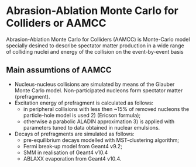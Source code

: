 # Abrasion-Ablation Monte Carlo for Colliders or AAMCC

Abrasion-Ablation Monte Carlo for Colliders (AAMCC) is Monte-Carlo model specially desined to describe spectator matter production in a wide range 
of colliding nuclei and energy of the collision on the event-by-event basis

## Main assumtions of AAMCC
 
 - Nucleus-nucleus collisions are simulated by means of the Glauber Monte Carlo model. Non-participated nucleons form spectator matter (prefragment).
 - Excitation energy of prefragment is calculated as follows: 
   - in peripheral collisions with less then ~15% of removed nucleons the particle-hole model is used 2) (Ericson formula);
   - otherwise a parabolic ALADIN approximation 3) is applied with parameters tuned to data obtained in nuclear emulsions.
 - Decays of prefragments are simulated as follows:
   - pre-equilibrium decays modelled with MST-clustering algorithm;
   - Fermi break-up model from Geant4 v9.2;
   - SMM in realisation of Geant4 v10.4
   - ABLAXX evaporation from Geant4 v10.4.
